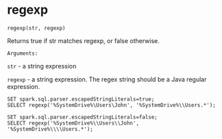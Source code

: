 # regexp

    regexp(str, regexp)

Returns true if str matches regexp, or false otherwise.

`Arguments:`

`str` - a string expression

`regexp` - a string expression. The regex string should be a Java regular expression.

    SET spark.sql.parser.escapedStringLiterals=true;
    SELECT regexp('%SystemDrive%\Users\John', '%SystemDrive%\\Users.*');

    SET spark.sql.parser.escapedStringLiterals=false;
    SELECT regexp('%SystemDrive%\\Users\\John', '%SystemDrive%\\\\Users.*');
